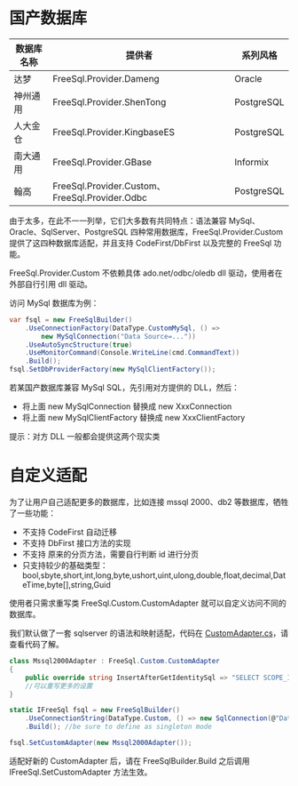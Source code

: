# 国产数据库

| 数据库名称 | 提供者 | 系列风格 |
| --- | --- | --- |
| 达梦 | FreeSql.Provider.Dameng | Oracle |
| 神州通用 | FreeSql.Provider.ShenTong | PostgreSQL |
| 人大金仓 | FreeSql.Provider.KingbaseES | PostgreSQL |
| 南大通用 | FreeSql.Provider.GBase | Informix |
| 翰高 | FreeSql.Provider.Custom、FreeSql.Provider.Odbc | PostgreSQL |

由于太多，在此不一一列举，它们大多数有共同特点：语法兼容 MySql、Oracle、SqlServer、PostgreSQL 四种常用数据库，FreeSql.Provider.Custom 提供了这四种数据库适配，并且支持 CodeFirst/DbFirst 以及完整的 FreeSql 功能。

FreeSql.Provider.Custom 不依赖具体 ado.net/odbc/oledb dll 驱动，使用者在外部自行引用 dll 驱动。

访问 MySql 数据库为例：

```csharp
var fsql = new FreeSqlBuilder()
    .UseConnectionFactory(DataType.CustomMySql, () => 
        new MySqlConnection("Data Source=..."))
    .UseAutoSyncStructure(true)
    .UseMonitorCommand(Console.WriteLine(cmd.CommandText))
    .Build();
fsql.SetDbProviderFactory(new MySqlClientFactory());
```

若某国产数据库兼容 MySql SQL，先引用对方提供的 DLL，然后：

- 将上面 new MySqlConnection 替换成 new XxxConnection
- 将上面 new MySqlClientFactory 替换成 new XxxClientFactory

提示：对方 DLL 一般都会提供这两个现实类

# 自定义适配

为了让用户自己适配更多的数据库，比如连接 mssql 2000、db2 等数据库，牺牲了一些功能：

- 不支持 CodeFirst 自动迁移
- 不支持 DbFirst 接口方法的实现
- 不支持 原来的分页方法，需要自行判断 id 进行分页
- 只支持较少的基础类型：bool,sbyte,short,int,long,byte,ushort,uint,ulong,double,float,decimal,DateTime,byte[],string,Guid

使用者只需求重写类 FreeSql.Custom.CustomAdapter 就可以自定义访问不同的数据库。

我们默认做了一套 sqlserver 的语法和映射适配，代码在 [CustomAdapter.cs](https://github.com/2881099/FreeSql/blob/master/Providers/FreeSql.Provider.Custom/CustomAdapter.cs)，请查看代码了解。

```csharp
class Mssql2000Adapter : FreeSql.Custom.CustomAdapter
{
    public override string InsertAfterGetIdentitySql => "SELECT SCOPE_IDENTITY()";
    //可以重写更多的设置
}

static IFreeSql fsql = new FreeSqlBuilder()
    .UseConnectionString(DataType.Custom, () => new SqlConnection(@"Data Source=..."))
    .Build(); //be sure to define as singleton mode

fsql.SetCustomAdapter(new Mssql2000Adapter());
```

适配好新的 CustomAdapter 后，请在 FreeSqlBuilder.Build 之后调用 IFreeSql.SetCustomAdapter 方法生效。
